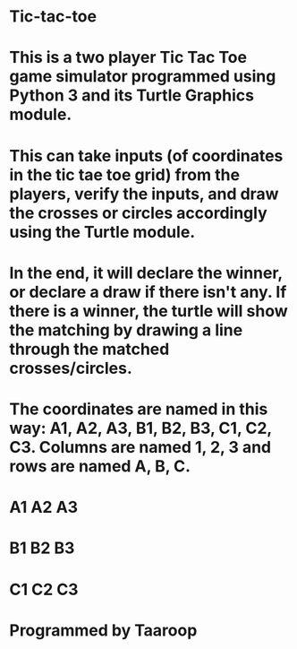 # Tic-tac-toe
# This is a two player Tic Tac Toe game simulator programmed using Python 3 and its Turtle Graphics module.
# This can take inputs (of coordinates in the tic tae toe grid) from the players, verify the inputs, and draw the crosses or circles accordingly using the Turtle module.
# In the end, it will declare the winner, or declare a draw if there isn't any. If there is a winner, the turtle will show the matching by drawing a line through the matched crosses/circles.
# The coordinates are named in this way: A1, A2, A3, B1, B2, B3, C1, C2, C3. Columns are named 1, 2, 3 and rows are named A, B, C.

# A1 A2 A3
# B1 B2 B3
# C1 C2 C3

# Programmed by Taaroop
